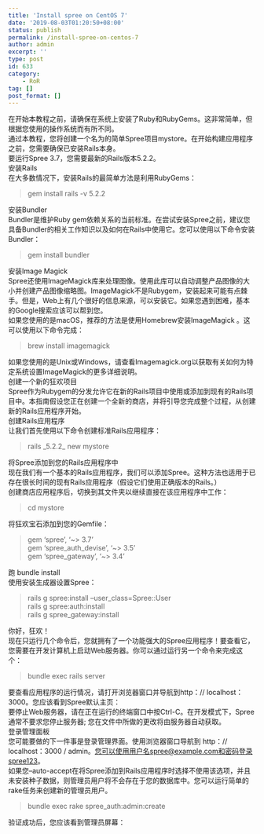 ```yaml
---
title: 'Install spree on CentOS 7'
date: '2019-08-03T01:20:50+08:00'
status: publish
permalink: /install-spree-on-centos-7
author: admin
excerpt: ''
type: post
id: 633
category:
    - RoR
tag: []
post_format: []
---
```

在开始本教程之前，请确保在系统上安装了Ruby和RubyGems。这非常简单，但根据您使用的操作系统而有所不同。  
通过本教程，您将创建一个名为的简单Spree项目mystore。在开始构建应用程序之前，您需要确保已安装Rails本身。  
要运行Spree 3.7，您需要最新的Rails版本5.2.2。  
安装Rails  
在大多数情况下，安装Rails的最简单方法是利用RubyGems：

> gem install rails -v 5.2.2

安装Bundler  
Bundler是维护Ruby gem依赖关系的当前标准。在尝试安装Spree之前，建议您具备Bundler的相关工作知识以及如何在Rails中使用它。您可以使用以下命令安装Bundler：

> gem install bundler

安装Image Magick  
Spree还使用ImageMagick库来处理图像。使用此库可以自动调整产品图像的大小并创建产品图像缩略图。ImageMagick不是Rubygem，安装起来可能有点棘手。但是，Web上有几个很好的信息来源，可以安装它。如果您遇到困难，基本的Google搜索应该可以帮到您。  
如果您使用的是macOS，推荐的方法是使用Homebrew安装ImageMagick 。这可以使用以下命令完成：

> brew install imagemagick

如果您使用的是Unix或Windows，请查看Imagemagick.org以获取有关如何为特定系统设置ImageMagick的更多详细说明。  
创建一个新的狂欢项目  
Spree作为Rubygem的分发允许它在新的Rails项目中使用或添加到现有的Rails项目中。本指南假设您正在创建一个全新的商店，并将引导您完成整个过程，从创建新的Rails应用程序开始。  
创建Rails应用程序  
让我们首先使用以下命令创建标准Rails应用程序：

> rails \_5.2.2\_ new mystore

将Spree添加到您的Rails应用程序中  
现在我们有一个基本的Rails应用程序，我们可以添加Spree。这种方法也适用于已存在很长时间的现有Rails应用程序（假设它们使用正确版本的Rails。）  
创建商店应用程序后，切换到其文件夹以继续直接在该应用程序中工作：

> cd mystore

将狂欢宝石添加到您的Gemfile：

> gem ‘spree’, ‘~&gt; 3.7’  
> gem ‘spree\_auth\_devise’, ‘~&gt; 3.5’  
> gem ‘spree\_gateway’, ‘~&gt; 3.4’

跑 bundle install  
使用安装生成器设置Spree：

> rails g spree:install –user\_class=Spree::User  
> rails g spree:auth:install  
> rails g spree\_gateway:install

你好，狂欢！  
现在只运行几个命令后，您就拥有了一个功能强大的Spree应用程序！要查看它，您需要在开发计算机上启动Web服务器。你可以通过运行另一个命令来完成这个：

> bundle exec rails server

要查看应用程序的运行情况，请打开浏览器窗口并导航到http：// localhost：3000。您应该看到Spree默认主页：  
要停止Web服务器，请在正在运行的终端窗口中按Ctrl-C。在开发模式下，Spree通常不要求您停止服务器; 您在文件中所做的更改将由服务器自动获取。  
登录管理面板  
您可能要做的下一件事是登录管理界面。使用浏览器窗口导航到 http：// localhost：3000 / admin。您可以使用用户名spree@example.com和密码登录spree123。  
如果您–auto-accept在将Spree添加到Rails应用程序时选择不使用该选项，并且未安装种子数据，则管理员用户将不会存在于您的数据库中。您可以运行简单的rake任务来创建新的管理员用户。

> bundle exec rake spree\_auth:admin:create

验证成功后，您应该看到管理员屏幕：